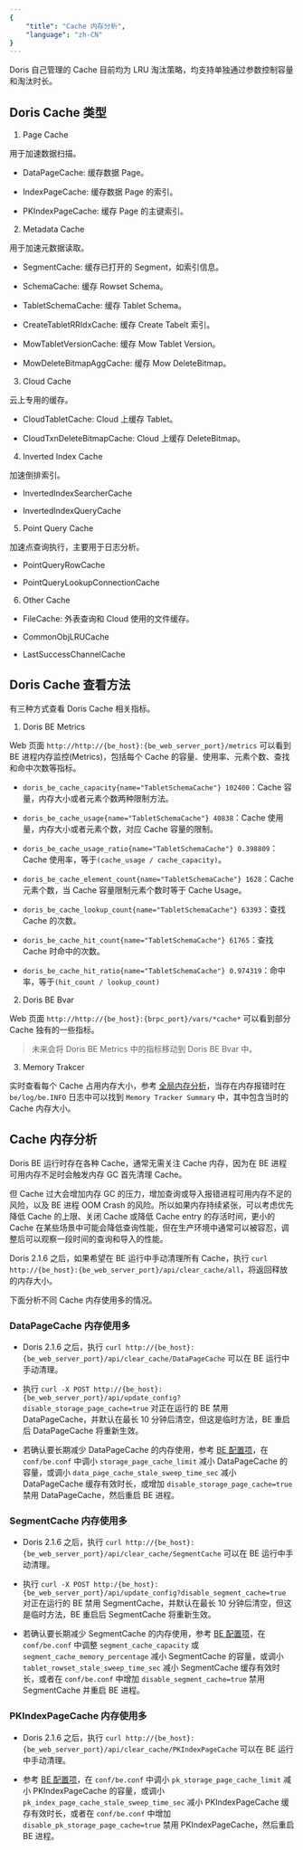 ```yaml
---
{
    "title": "Cache 内存分析",
    "language": "zh-CN"
}
---
```


<!--
Licensed to the Apache Software Foundation (ASF) under one
or more contributor license agreements.  See the NOTICE file
distributed with this work for additional information
regarding copyright ownership.  The ASF licenses this file
to you under the Apache License, Version 2.0 (the
"License"); you may not use this file except in compliance
with the License.  You may obtain a copy of the License at

  http://www.apache.org/licenses/LICENSE-2.0

Unless required by applicable law or agreed to in writing,
software distributed under the License is distributed on an
"AS IS" BASIS, WITHOUT WARRANTIES OR CONDITIONS OF ANY
KIND, either express or implied.  See the License for the
specific language governing permissions and limitations
under the License.
-->

Doris 自己管理的 Cache 目前均为 LRU 淘汰策略，均支持单独通过参数控制容量和淘汰时长。

## Doris Cache 类型

1. Page Cache

用于加速数据扫描。

- DataPageCache: 缓存数据 Page。

- IndexPageCache: 缓存数据 Page 的索引。

- PKIndexPageCache: 缓存 Page 的主键索引。

2. Metadata Cache

用于加速元数据读取。

- SegmentCache: 缓存已打开的 Segment，如索引信息。

- SchemaCache: 缓存 Rowset Schema。

- TabletSchemaCache: 缓存 Tablet Schema。

- CreateTabletRRIdxCache:  缓存 Create Tabelt 索引。

- MowTabletVersionCache: 缓存 Mow Tablet Version。

- MowDeleteBitmapAggCache: 缓存 Mow DeleteBitmap。

3. Cloud Cache

云上专用的缓存。

- CloudTabletCache: Cloud 上缓存 Tablet。

- CloudTxnDeleteBitmapCache: Cloud 上缓存 DeleteBitmap。

4. Inverted Index Cache

加速倒排索引。

- InvertedIndexSearcherCache

- InvertedIndexQueryCache

5. Point Query Cache

加速点查询执行，主要用于日志分析。

- PointQueryRowCache

- PointQueryLookupConnectionCache

6. Other Cache

- FileCache: 外表查询和 Cloud 使用的文件缓存。

- CommonObjLRUCache

- LastSuccessChannelCache

## Doris Cache 查看方法

有三种方式查看 Doris Cache 相关指标。

1. Doris BE Metrics

Web 页面 `http://http://{be_host}:{be_web_server_port}/metrics` 可以看到 BE 进程内存监控(Metrics)，包括每个 Cache 的容量、使用率、元素个数、查找和命中次数等指标。

- `doris_be_cache_capacity{name="TabletSchemaCache"} 102400`：Cache 容量，内存大小或者元素个数两种限制方法。

- `doris_be_cache_usage{name="TabletSchemaCache"} 40838`：Cache 使用量，内存大小或者元素个数，对应 Cache 容量的限制。

- `doris_be_cache_usage_ratio{name="TabletSchemaCache"} 0.398809`：Cache 使用率，等于`(cache_usage / cache_capacity)`。

- `doris_be_cache_element_count{name="TabletSchemaCache"} 1628`：Cache 元素个数，当 Cache 容量限制元素个数时等于 Cache Usage。

- `doris_be_cache_lookup_count{name="TabletSchemaCache"} 63393`：查找 Cache 的次数。

- `doris_be_cache_hit_count{name="TabletSchemaCache"} 61765`：查找 Cache 时命中的次数。

- `doris_be_cache_hit_ratio{name="TabletSchemaCache"} 0.974319`：命中率，等于`(hit_count / lookup_count)`

2. Doris BE Bvar

Web 页面 `http://http://{be_host}:{brpc_port}/vars/*cache*` 可以看到部分 Cache 独有的一些指标。

> 未来会将 Doris BE Metrics 中的指标移动到 Doris BE Bvar 中。

3. Memory Trakcer

实时查看每个 Cache 占用内存大小，参考 [全局内存分析](./global-memory-analysis.md)，当存在内存报错时在 `be/log/be.INFO` 日志中可以找到 `Memory Tracker Summary` 中，其中包含当时的 Cache 内存大小。

## Cache 内存分析

Doris BE 运行时存在各种 Cache，通常无需关注 Cache 内存，因为在 BE 进程可用内存不足时会触发内存 GC 首先清理 Cache。

但 Cache 过大会增加内存 GC 的压力，增加查询或导入报错进程可用内存不足的风险，以及 BE 进程 OOM Crash 的风险。所以如果内存持续紧张，可以考虑优先降低 Cache 的上限、关闭 Cache 或降低 Cache entry 的存活时间，更小的 Cache 在某些场景中可能会降低查询性能，但在生产环境中通常可以被容忍，调整后可以观察一段时间的查询和导入的性能。

Doris 2.1.6 之后，如果希望在 BE 运行中手动清理所有 Cache，执行 `curl http://{be_host}:{be_web_server_port}/api/clear_cache/all`，将返回释放的内存大小。

下面分析不同 Cache 内存使用多的情况。

### DataPageCache 内存使用多

- Doris 2.1.6 之后，执行 `curl http://{be_host}:{be_web_server_port}/api/clear_cache/DataPageCache` 可以在 BE 运行中手动清理。

- 执行 `curl -X POST http://{be_host}:{be_web_server_port}/api/update_config?disable_storage_page_cache=true` 对正在运行的 BE 禁用 DataPageCache，并默认在最长 10 分钟后清空，但这是临时方法，BE 重启后 DataPageCache 将重新生效。

- 若确认要长期减少 DataPageCache 的内存使用，参考 [BE 配置项](../../admin-manual/config/be-config.md)，在 `conf/be.conf` 中调小 `storage_page_cache_limit` 减小 DataPageCache 的容量，或调小 `data_page_cache_stale_sweep_time_sec` 减小 DataPageCache 缓存有效时长，或增加 `disable_storage_page_cache=true` 禁用 DataPageCache，然后重启 BE 进程。

### SegmentCache 内存使用多

- Doris 2.1.6 之后，执行 `curl http://{be_host}:{be_web_server_port}/api/clear_cache/SegmentCache` 可以在 BE 运行中手动清理。

- 执行 `curl -X POST http:/{be_host}:{be_web_server_port}/api/update_config?disable_segment_cache=true` 对正在运行的 BE 禁用 SegmentCache，并默认在最长 10 分钟后清空，但这是临时方法，BE 重启后 SegmentCache 将重新生效。

- 若确认要长期减少 SegmentCache 的内存使用，参考 [BE 配置项](../../admin-manual/config/be-config.md)，在 `conf/be.conf` 中调整 `segment_cache_capacity` 或 `segment_cache_memory_percentage` 减小 SegmentCache 的容量，或调小 `tablet_rowset_stale_sweep_time_sec` 减小 SegmentCache 缓存有效时长，或者在 `conf/be.conf` 中增加 `disable_segment_cache=true` 禁用 SegmentCache 并重启 BE 进程。

### PKIndexPageCache 内存使用多

- Doris 2.1.6 之后，执行 `curl http://{be_host}:{be_web_server_port}/api/clear_cache/PKIndexPageCache` 可以在 BE 运行中手动清理。

- 参考 [BE 配置项](../../admin-manual/config/be-config.md)，在 `conf/be.conf` 中调小 `pk_storage_page_cache_limit` 减小 PKIndexPageCache 的容量，或调小 `pk_index_page_cache_stale_sweep_time_sec` 减小 PKIndexPageCache 缓存有效时长，或者在 `conf/be.conf` 中增加 `disable_pk_storage_page_cache=true` 禁用 PKIndexPageCache，然后重启 BE 进程。
